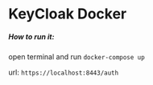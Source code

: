 # KeyCloak Docker

##### How to run it:

open terminal and run  `docker-compose up`

url: `https://localhost:8443/auth`
